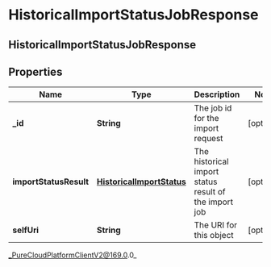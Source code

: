 # HistoricalImportStatusJobResponse

## HistoricalImportStatusJobResponse

## Properties

|Name | Type | Description | Notes|
|------------ | ------------- | ------------- | -------------|
| **_id** | **String** | The job id for the import request | [optional] |
| **importStatusResult** | [**HistoricalImportStatus**](HistoricalImportStatus) | The historical import status result of the import job | [optional] |
| **selfUri** | **String** | The URI for this object | [optional] |



_PureCloudPlatformClientV2@169.0.0_
